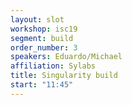 ```yaml
---
layout: slot
workshop: isc19
segment: build
order_number: 3
speakers: Eduardo/Michael
affiliation: Sylabs
title: Singularity build
start: "11:45"
---
```

